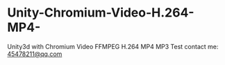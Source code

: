 # Unity-Chromium-Video-H.264-MP4-
Unity3d with Chromium Video FFMPEG H.264 MP4 MP3 Test
contact me: 45478211@qq.com
